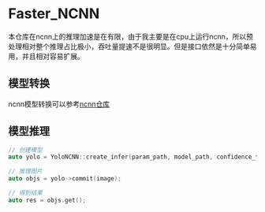# Faster_NCNN

本仓库在ncnn上的推理加速是在有限，由于我主要是在cpu上运行ncnn，所以预处理相对整个推理占比极小，吞吐量提速不是很明显。但是接口依然是十分简单易用，并且相对容易扩展。

## 模型转换

ncnn模型转换可以参考[ncnn仓库](https://github.com/Tencent/ncnn)

## 模型推理

```cpp
// 创建模型
auto yolo = YoloNCNN::create_infer(param_path, model_path, confidence_threshold, nms_threshold);

// 推理图片
auto objs = yolo->commit(image);

// 得到结果
auto res = objs.get();
```


